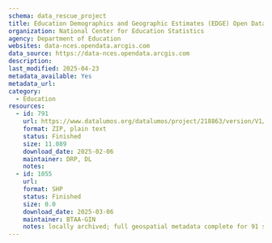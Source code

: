```yaml
---
schema: data_rescue_project 
title: Education Demographics and Geographic Estimates (EDGE) Open Data
organization: National Center for Education Statistics
agency: Department of Education
websites: data-nces.opendata.arcgis.com
data_source: https://data-nces.opendata.arcgis.com
description: 
last_modified: 2025-04-23
metadata_available: Yes
metadata_url: 
category:
  - Education 
resources:
  - id: 791
    url: https://www.datalumos.org/datalumos/project/218863/version/V1/view
    format: ZIP, plain text
    status: Finished
    size: 11.089
    download_date: 2025-02-06
    maintainer: DRP, DL
    notes: 
  - id: 1055
    url: 
    format: SHP
    status: Finished
    size: 0.0
    download_date: 2025-03-06
    maintainer: BTAA-GIN
    notes: locally archived; full geospatial metadata complete for 91 shapefiles
---
```

